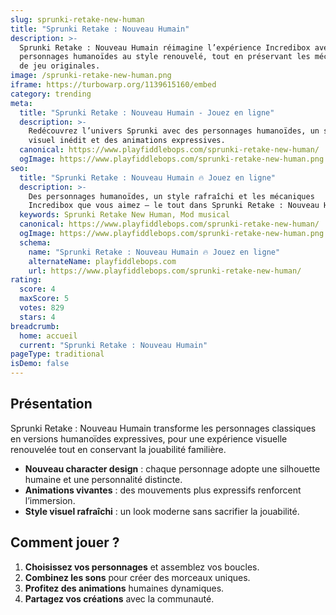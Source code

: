 ```yaml
---
slug: sprunki-retake-new-human
title: "Sprunki Retake : Nouveau Humain"
description: >-
  Sprunki Retake : Nouveau Humain réimagine l’expérience Incredibox avec des
  personnages humanoïdes au style renouvelé, tout en préservant les mécaniques
  de jeu originales.
image: /sprunki-retake-new-human.png
iframe: https://turbowarp.org/1139615160/embed
category: trending
meta:
  title: "Sprunki Retake : Nouveau Humain - Jouez en ligne"
  description: >-
    Redécouvrez l’univers Sprunki avec des personnages humanoïdes, un style 
    visuel inédit et des animations expressives.
  canonical: https://www.playfiddlebops.com/sprunki-retake-new-human/
  ogImage: https://www.playfiddlebops.com/sprunki-retake-new-human.png
seo:
  title: "Sprunki Retake : Nouveau Humain 🔥 Jouez en ligne"
  description: >-
    Des personnages humanoïdes, un style rafraîchi et les mécaniques 
    Incredibox que vous aimez — le tout dans Sprunki Retake : Nouveau Humain.
  keywords: Sprunki Retake New Human, Mod musical
  canonical: https://www.playfiddlebops.com/sprunki-retake-new-human/
  ogImage: https://www.playfiddlebops.com/sprunki-retake-new-human.png
  schema:
    name: "Sprunki Retake : Nouveau Humain 🔥 Jouez en ligne"
    alternateName: playfiddlebops.com
    url: https://www.playfiddlebops.com/sprunki-retake-new-human/
rating:
  score: 4
  maxScore: 5
  votes: 829
  stars: 4
breadcrumb:
  home: accueil
  current: "Sprunki Retake : Nouveau Humain"
pageType: traditional
isDemo: false
---
```


## Présentation

Sprunki Retake : Nouveau Humain transforme les personnages classiques en
versions humanoïdes expressives, pour une expérience visuelle renouvelée tout en
conservant la jouabilité familière.

- **Nouveau character design** : chaque personnage adopte une silhouette humaine
  et une personnalité distincte.
- **Animations vivantes** : des mouvements plus expressifs renforcent
  l’immersion.
- **Style visuel rafraîchi** : un look moderne sans sacrifier la jouabilité.

## Comment jouer ?

1. **Choisissez vos personnages** et assemblez vos boucles.
2. **Combinez les sons** pour créer des morceaux uniques.
3. **Profitez des animations** humaines dynamiques.
4. **Partagez vos créations** avec la communauté.
